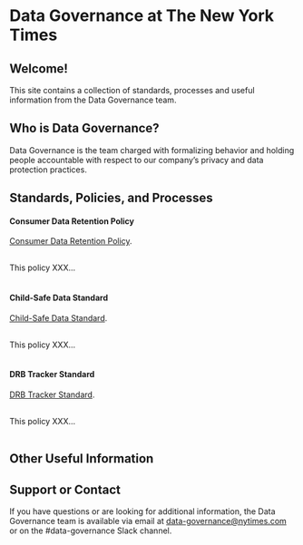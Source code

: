 # Data Governance at The New York Times

## Welcome! 
This site contains a collection of standards, processes and useful information from the Data Governance team.

## Who is Data Governance?

Data Governance is the team charged with formalizing behavior and holding people accountable with respect to our company’s privacy and data protection practices. 

## Standards, Policies, and Processes
#### Consumer Data Retention Policy

[Consumer Data Retention Policy](https://docs.google.com/document/d/1ppKHWN5-iMSqMPgpdPM4Sf20FkVd0flh8gsoN4Jmq-I/edit?usp=sharing). <p style="line-height:3.5em;">This policy XXX...</p>


#### Child-Safe Data Standard

[Child-Safe Data Standard](https://docs.google.com/document/d/17KkeafTa39P8kQc0UJaceR1EOjDnGri39x5l72hmtaQ/edit?usp=sharing). <p style="line-height:3.5em;">This policy XXX...</p>



#### DRB Tracker Standard

[DRB Tracker Standard](https://docs.google.com/document/d/1aIF1w4H2FYHzbfigDSPoL-u1-Uqn4-YJLOUoeH9GLek/edit?usp=sharing). <p style="line-height:3.5em;">This policy XXX...</p>

## Other Useful Information


## Support or Contact

If you have questions or are looking for additional information, the Data Governance team is available via email at data-governance@nytimes.com or on the #data-governance Slack channel.
